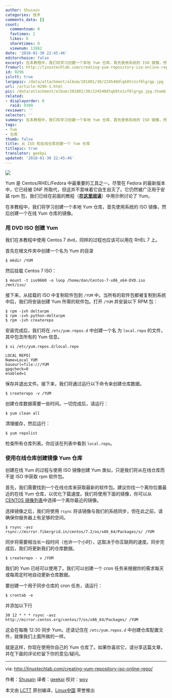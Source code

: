```yaml
---
author: Shusain
categories: 技术
comments_data: []
count:
  commentnum: 0
  favtimes: 2
  likes: 0
  sharetimes: 0
  viewnum: 11862
date: '2018-01-30 22:45:46'
editorchoice: false
excerpt: 在本教程中，我们将学习创建一个本地 Yum 仓库，首先使用系统的 ISO 镜像，然后创建一个在线 Yum 仓库的镜像。
fromurl: http://linuxtechlab.com/creating-yum-repository-iso-online-repo/
id: 9296
islctt: true
largepic: /data/attachment/album/201801/30/224540dlqk8tn1sf8lgrgp.jpg
url: /article-9296-1.html
pic: /data/attachment/album/201801/30/224540dlqk8tn1sf8lgrgp.jpg.thumb.jpg
related:
- displayorder: 0
  raid: 9309
reviewer: ''
selector: ''
summary: 在本教程中，我们将学习创建一个本地 Yum 仓库，首先使用系统的 ISO 镜像，然后创建一个在线 Yum 仓库的镜像。
tags:
- Yum
- 仓库
thumb: false
title: 从 ISO 和在线仓库创建一个 Yum 仓库
titlepic: true
translator: geekpi
updated: '2018-01-30 22:45:46'
---
```


![](/data/attachment/album/201801/30/224540dlqk8tn1sf8lgrgp.jpg)


Yum 是 Centos/RHEL/Fedora 中最重要的工具之一。尽管在 Fedora 的最新版本中，它已经被 DNF 所取代，但这并不意味着它自生自灭了。它仍然被广泛用于安装 rpm 包，我们已经在前面的教程（[**在这里阅读**](http://linuxtechlab.com/using-yum-command-examples/)）中用示例讨论了 Yum。


在本教程中，我们将学习创建一个本地 Yum 仓库，首先使用系统的 ISO 镜像，然后创建一个在线 Yum 仓库的镜像。


### 用 DVD ISO 创建 Yum


我们在本教程中使用 Centos 7 dvd，同样的过程也应该可以用在 RHEL 7 上。


首先在根文件夹中创建一个名为 Yum 的目录



```
$ mkdir /YUM

```

然后挂载 Centos 7 ISO：



```
$ mount -t iso9660 -o loop /home/dan/Centos-7-x86_x64-DVD.iso /mnt/iso/

```

接下来，从挂载的 ISO 中复制软件包到 `/YUM` 中。当所有的软件包都被复制到系统中后，我们将安装创建 Yum 所需的软件包。打开 `/YUM` 并安装以下 RPM 包：



```
$ rpm -ivh deltarpm
$ rpm -ivh python-deltarpm
$ rpm -ivh createrepo

```

安装完成后，我们将在 `/etc/yum.repos.d` 中创建一个名 为 `local.repo` 的文件，其中包含所有的 Yum 信息。



```
$ vi /etc/yum.repos.d/local.repo

```


```
LOCAL REPO]
Name=Local YUM
baseurl=file:///YUM
gpgcheck=0
enabled=1

```

保存并退出文件。接下来，我们将通过运行以下命令来创建仓库数据。



```
$ createrepo -v /YUM

```

创建仓库数据需要一些时间。一切完成后，请运行：



```
$ yum clean all

```

清理缓存，然后运行：



```
$ yum repolist

```

检查所有仓库列表。你应该在列表中看到 `local.repo`。


### 使用在线仓库创建镜像 Yum 仓库


创建在线 Yum 的过程与使用 ISO 镜像创建 Yum 类似，只是我们将从在线仓库而不是 ISO 中获取 rpm 软件包。


首先，我们需要找到一个在线仓库来获取最新的软件包。建议你找一个离你位置最近的在线 Yum 仓库，以优化下载速度。我们将使用下面的镜像，你可以从 [CENTOS 镜像列表](http://mirror.centos.org/centos/)中选择一个离你最近的镜像。


选择镜像之后，我们将使用 `rsync` 将该镜像与我们的系统同步，但在此之前，请确保你服务器上有足够的空间。



```
$ rsync -avz rsync://mirror.fibergrid.in/centos/7.2/os/x86_64/Packages/s/ /YUM

```

同步将需要相当长一段时间（也许一个小时），这取决于你互联网的速度。同步完成后，我们将更新我们的仓库数据。



```
$ createrepo - v /YUM

```

我们的 Yum 已经可以使用了。我们可以创建一个 cron 任务来根据你的需求每天或每周定时地自动更新仓库数据。


要创建一个用于同步仓库的 cron 任务，请运行：



```
$ crontab -e

```

并添加以下行



```
30 12 * * * rsync -avz http://mirror.centos.org/centos/7/os/x86_64/Packages/ /YUM

```

这会在每晚 12:30 同步 Yum。还请记住在 `/etc/yum.repos.d` 中创建仓库配置文件，就像我们上面所做的一样。


就是这样，你现在使用你自己的 Yum 仓库了。如果你喜欢它，请分享这篇文章，并在下面的评论栏留下你的意见/疑问。




---


via: <http://linuxtechlab.com/creating-yum-repository-iso-online-repo/>


作者：[Shusain](http://linuxtechlab.com/author/shsuain/) 译者：[geekpi](https://github.com/geekpi) 校对：[wxy](https://github.com/wxy)


本文由 [LCTT](https://github.com/LCTT/TranslateProject) 原创编译，[Linux中国](https://linux.cn/) 荣誉推出